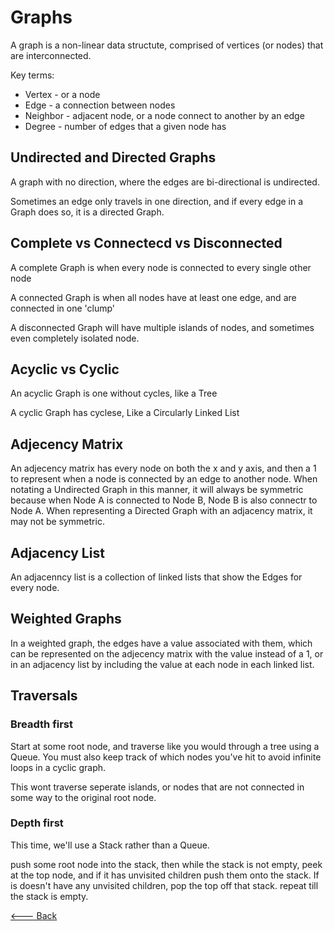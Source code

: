 # Graphs

A graph is a non-linear data structute, comprised of vertices (or nodes) that are interconnected.

Key terms:

- Vertex - or a node
- Edge - a connection between nodes
- Neighbor - adjacent node, or a node connect to another by an edge
- Degree - number of edges that a given node has

## Undirected and Directed Graphs

A graph with no direction, where the edges are bi-directional is undirected.

Sometimes an edge only travels in one direction, and if every edge in a Graph does so, it is a directed Graph.

## Complete vs Connectecd vs Disconnected

A complete Graph is when every node is connected to every single other node

A connected Graph is when all nodes have at least one edge, and are connected in one 'clump'

A disconnected Graph will have multiple islands of nodes, and sometimes even completely isolated node.

## Acyclic vs Cyclic

An acyclic Graph is one without cycles, like a Tree

A cyclic Graph has cyclese, Like a Circularly Linked List

## Adjecency Matrix

An adjecency matrix has every node on both the x and y axis, and then a 1 to represent when a node is connected by an edge to another node. When notating a Undirected Graph in this manner, it will always be symmetric because when Node A is connected to Node B, Node B is also connectr to Node A. When representing a Directed Graph with an adjacency matrix, it may not be symmetric.

## Adjacency List

An adjacenncy list is a collection of linked lists that show the Edges for every node.

## Weighted Graphs

In a weighted graph, the edges have a value associated with them, which can be represented on the adjecency matrix with the value instead of a 1, or in an adjacency list by including the value at each node in each linked list.

## Traversals

### Breadth first

Start at some root node, and traverse like you would through a tree using a Queue. You must also keep track of which nodes you've hit to avoid infinite loops in a cyclic graph.

This wont traverse seperate islands, or nodes that are not connected in some way to the original root node.

### Depth first

This time, we'll use a Stack rather than a Queue.

push some root node into the stack,
then while the stack is not empty, peek at the top node, and if it has unvisited children push them onto the stack.
If is doesn't have any unvisited children, pop the top off that stack.
repeat till the stack is empty.

[<--- Back](../README.md)
